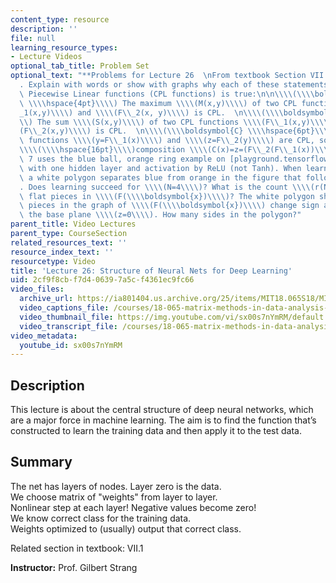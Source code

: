 ```yaml
---
content_type: resource
description: ''
file: null
learning_resource_types:
- Lecture Videos
optional_tab_title: Problem Set
optional_text: "**Problems for Lecture 26  \nFrom textbook Section VII.1**\n\n4\\\
  . Explain with words or show with graphs why each of these statements about Continuous\
  \ Piecewise Linear functions (CPL functions) is true:\n\n\\\\(\\\\boldsymbol{M}\
  \ \\\\hspace{4pt}\\\\) The maximum \\\\(M(x,y)\\\\) of two CPL functions \\\\(F\\\
  _1(x,y)\\\\) and \\\\(F\\_2(x, y)\\\\) is CPL.  \n\\\\(\\\\boldsymbol{S} \\\\hspace{6pt}\\\
  \\) The sum \\\\(S(x,y)\\\\) of two CPL functions \\\\(F\\_1(x,y)\\\\) and \\\\\
  (F\\_2(x,y)\\\\) is CPL.  \n\\\\(\\\\boldsymbol{C} \\\\hspace{6pt}\\\\) If the one-variable\
  \ functions \\\\(y=F\\_1(x)\\\\) and \\\\(z=F\\_2(y)\\\\) are CPL, so is the  \n\
  \\\\(\\\\hspace{16pt}\\\\)composition \\\\(C(x)=z=(F\\_2(F\\_1(x))\\\\)\n\n**Problem\
  \ 7 uses the blue ball, orange ring example on [playground.tensorflow.org](http://playground.tensorflow.org)\
  \ with one hidden layer and activation by ReLU (not Tanh). When learning succeeds,\
  \ a white polygon separates blue from orange in the figure that follows.**\n\n7\\\
  . Does learning succeed for \\\\(N=4\\\\)? What is the count \\\\(r(N, 2)\\\\) of\
  \ flat pieces in \\\\(F(\\\\boldsymbol{x})\\\\)? The white polygon shows where flat\
  \ pieces in the graph of \\\\(F(\\\\boldsymbol{x})\\\\) change sign as they go through\
  \ the base plane \\\\(z=0\\\\). How many sides in the polygon?"
parent_title: Video Lectures
parent_type: CourseSection
related_resources_text: ''
resource_index_text: ''
resourcetype: Video
title: 'Lecture 26: Structure of Neural Nets for Deep Learning'
uid: 2cf9f8cb-f7d4-0639-7a5c-f4361ec9fc66
video_files:
  archive_url: https://ia801404.us.archive.org/25/items/MIT18.065S18/MIT18_065S18_Lecture26_300k.mp4
  video_captions_file: /courses/18-065-matrix-methods-in-data-analysis-signal-processing-and-machine-learning-spring-2018/d776d03c1a5f55909ea338862b63bec8_sx00s7nYmRM.vtt
  video_thumbnail_file: https://img.youtube.com/vi/sx00s7nYmRM/default.jpg
  video_transcript_file: /courses/18-065-matrix-methods-in-data-analysis-signal-processing-and-machine-learning-spring-2018/a9535204dab31ed87499c11cd579c49d_sx00s7nYmRM.pdf
video_metadata:
  youtube_id: sx00s7nYmRM
---
```


**Description**
---------------

This lecture is about the central structure of deep neural networks, which are a major force in machine learning. The aim is to find the function that’s constructed to learn the training data and then apply it to the test data.

**Summary**
-----------

The net has layers of nodes. Layer zero is the data.  
We choose matrix of "weights" from layer to layer.  
Nonlinear step at each layer! Negative values become zero!  
We know correct class for the training data.  
Weights optimized to (usually) output that correct class.

Related section in textbook: VII.1

**Instructor:** Prof. Gilbert Strang